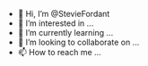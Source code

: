 - 👋 Hi, I’m @StevieFordant
- 👀 I’m interested in ...
- 🌱 I’m currently learning ...
- 💞️ I’m looking to collaborate on ...
- 📫 How to reach me ...

<!---
StevieFordant/StevieFordant is a ✨ special ✨ repository because its `README.md` (this file) appears on your GitHub profile.
You can click the Preview link to take a look at your changes.
--->

